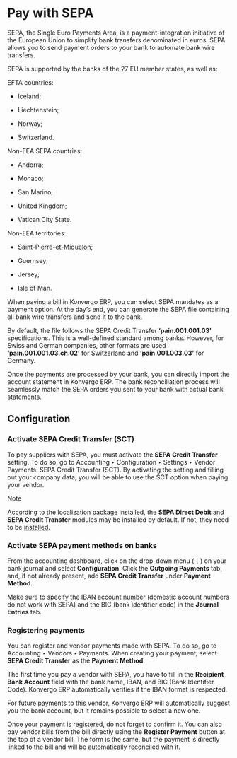 # Pay with SEPA

SEPA, the Single Euro Payments Area, is a payment-integration initiative of
the European Union to simplify bank transfers denominated in euros. SEPA
allows you to send payment orders to your bank to automate bank wire
transfers.

SEPA is supported by the banks of the 27 EU member states, as well as:

EFTA countries:

  * Iceland;

  * Liechtenstein;

  * Norway;

  * Switzerland.

Non-EEA SEPA countries:

  * Andorra;

  * Monaco;

  * San Marino;

  * United Kingdom;

  * Vatican City State.

Non-EEA territories:

  * Saint-Pierre-et-Miquelon;

  * Guernsey;

  * Jersey;

  * Isle of Man.

When paying a bill in Konvergo ERP, you can select SEPA mandates as a payment option.
At the day’s end, you can generate the SEPA file containing all bank wire
transfers and send it to the bank.

By default, the file follows the SEPA Credit Transfer **‘pain.001.001.03’**
specifications. This is a well-defined standard among banks. However, for
Swiss and German companies, other formats are used **‘pain.001.001.03.ch.02’**
for Switzerland and **‘pain.001.003.03’** for Germany.

Once the payments are processed by your bank, you can directly import the
account statement in Konvergo ERP. The bank reconciliation process will seamlessly
match the SEPA orders you sent to your bank with actual bank statements.

## Configuration

### Activate SEPA Credit Transfer (SCT)

To pay suppliers with SEPA, you must activate the **SEPA Credit Transfer**
setting. To do so, go to Accounting ‣ Configuration ‣ Settings ‣ Vendor
Payments: SEPA Credit Transfer (SCT). By activating the setting and filling
out your company data, you will be able to use the SCT option when paying your
vendor.

<div class="alert alert-primary">
<p class="alert-title">
Note</p><p>According to the localization package installed, the <b>SEPA Direct Debit</b> and <b>SEPA Credit
Transfer</b> modules may be installed by default. If not, they need to be <a href="../../../general/apps_modules#general-install"><span class="std std-ref">installed</span></a>.</p>
</div>

### Activate SEPA payment methods on banks

From the accounting dashboard, click on the drop-down menu (**⋮**) on your
bank journal and select **Configuration**. Click the **Outgoing Payments**
tab, and, if not already present, add **SEPA Credit Transfer** under **Payment
Method**.

Make sure to specify the IBAN account number (domestic account numbers do not
work with SEPA) and the BIC (bank identifier code) in the **Journal Entries**
tab.

### Registering payments

You can register and vendor payments made with SEPA. To do so, go to
Accounting ‣ Vendors ‣ Payments. When creating your payment, select **SEPA
Credit Transfer** as the **Payment Method**.

The first time you pay a vendor with SEPA, you have to fill in the **Recipient
Bank Account** field with the bank name, IBAN, and BIC (Bank Identifier Code).
Konvergo ERP automatically verifies if the IBAN format is respected.

For future payments to this vendor, Konvergo ERP will automatically suggest you the
bank account, but it remains possible to select a new one.

Once your payment is registered, do not forget to confirm it. You can also pay
vendor bills from the bill directly using the **Register Payment** button at
the top of a vendor bill. The form is the same, but the payment is directly
linked to the bill and will be automatically reconciled with it.

